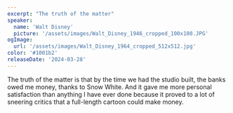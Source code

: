 ```yaml
---
excerpt: "The truth of the matter"
speaker:
  name: 'Walt Disney'
  picture: '/assets/images/Walt_Disney_1946_cropped_100x100.JPG'
ogImage:
  url: '/assets/images/Walt_Disney_1964_cropped_512x512.jpg'
color: '#1001b2'
releaseDate: '2024-03-28'
---
```

The truth of the matter is that by the time we had the studio built, the banks owed me money, thanks to Snow White. And it gave me more personal satisfaction than anything I have ever done because it proved to a lot of sneering critics that a full-length cartoon could make money.
